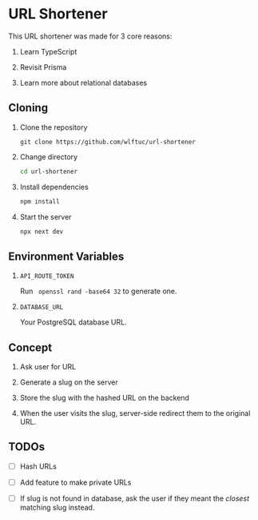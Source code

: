# URL Shortener



This URL shortener was made for 3 core reasons:

1. Learn TypeScript

2. Revisit Prisma

3. Learn more about relational databases 

## Cloning


1. Clone the repository
    ```git
    git clone https://github.com/wlftuc/url-shortener
    ```
2. Change directory
    ```bash
    cd url-shortener
    ```
3. Install dependencies
    ```bash
    npm install 
    ```

4. Start the server
    ```bash    
    npx next dev
    ```


## Environment Variables

1. `API_ROUTE_TOKEN` 

    Run ` openssl rand -base64 32` to generate one.

2. `DATABASE_URL`

    Your PostgreSQL database URL.

## Concept 

1. Ask user for URL

2. Generate a slug on the server

3. Store the slug with the hashed URL on the backend

4. When the user visits the slug, server-side redirect them to the original URL.

## TODOs

- [ ] Hash URLs
- [ ] Add feature to make private URLs
- [ ] If slug is not found in database, ask the user if they meant the *closest* matching slug instead.


